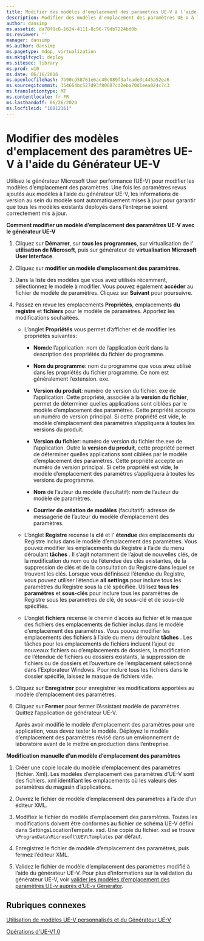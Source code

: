 ```yaml
---
title: Modifier des modèles d'emplacement des paramètres UE-V à l'aide du Générateur UE-V
description: Modifier des modèles d'emplacement des paramètres UE-V à l'aide du Générateur UE-V
author: dansimp
ms.assetid: da78f9c8-1624-4111-8c96-79db7224bd0b
ms.reviewer: ''
manager: dansimp
ms.author: dansimp
ms.pagetype: mdop, virtualization
ms.mktglfcycl: deploy
ms.sitesec: library
ms.prod: w10
ms.date: 06/16/2016
ms.openlocfilehash: 7b90cd58761e6ac40c089f3afeade3c445a52ea6
ms.sourcegitcommit: 354664bc527d93f80687cd2eba70d1eea024c7c3
ms.translationtype: MT
ms.contentlocale: fr-FR
ms.lasthandoff: 06/26/2020
ms.locfileid: "10812161"
---
```

# Modifier des modèles d'emplacement des paramètres UE-V à l'aide du Générateur UE-V


Utilisez le générateur Microsoft User performance (UE-V) pour modifier les modèles d’emplacement des paramètres. Une fois les paramètres revus ajoutés aux modèles à l’aide du générateur UE-V, les informations de version au sein du modèle sont automatiquement mises à jour pour garantir que tous les modèles existants déployés dans l’entreprise soient correctement mis à jour.

**Comment modifier un modèle d’emplacement des paramètres UE-V avec le générateur UE-V**

1.  Cliquez sur **Démarrer**, sur **tous les programmes**, sur virtualisation de l' **utilisation de Microsoft**, puis sur générateur de **virtualisation Microsoft User Interface**.

2.  Cliquez sur **modifier un modèle d’emplacement des paramètres**.

3.  Dans la liste des modèles que vous avez utilisés récemment, sélectionnez le modèle à modifier. Vous pouvez également **accéder** au fichier de modèle de paramètres. Cliquez sur **Suivant** pour poursuivre.

4.  Passez en revue les emplacements **Propriétés**, emplacements **du registre** et **fichiers** pour le modèle de paramètres. Apportez les modifications souhaitées.

    -   L’onglet **Propriétés** vous permet d’afficher et de modifier les propriétés suivantes:

        -   **Nom**de l’application: nom de l’application écrit dans la description des propriétés du fichier du programme.

        -   **Nom du programme**: nom du programme que vous avez utilisé dans les propriétés du fichier programme. Ce nom est généralement l’extension. exe.

        -   **Version du produit**: numéro de version du fichier. exe de l’application. Cette propriété, associée à la **version du fichier**, permet de déterminer quelles applications sont ciblées par le modèle d’emplacement des paramètres. Cette propriété accepte un numéro de version principal. Si cette propriété est vide, le modèle d’emplacement des paramètres s’appliquera à toutes les versions du produit.

        -   **Version du fichier**: numéro de version du fichier the.exe de l’application. Outre la **version du produit**, cette propriété permet de déterminer quelles applications sont ciblées par le modèle d’emplacement des paramètres. Cette propriété accepte un numéro de version principal. Si cette propriété est vide, le modèle d’emplacement des paramètres s’appliquera à toutes les versions du programme.

        -   **Nom** de l’auteur du modèle (facultatif): nom de l’auteur du modèle de paramètres.

        -   **Courrier de création de modèles** (facultatif): adresse de messagerie de l’auteur du modèle d’emplacement des paramètres.

    -   L’onglet **Registre** recense la **clé** et l' **étendue** des emplacements du Registre inclus dans le modèle d’emplacement des paramètres. Vous pouvez modifier les emplacements du Registre à l’aide du menu déroulant **tâches** . Il s’agit notamment de l’ajout de nouvelles clés, de la modification du nom ou de l’étendue des clés existantes, de la suppression de clés et de la consultation du Registre dans lequel se trouvent les clés. Lorsque vous définissez l’étendue du Registre, vous pouvez utiliser l’étendue **all settings** pour inclure tous les paramètres du Registre sous la clé spécifiée. Utilisez **tous les paramètres** et **sous-clés** pour inclure tous les paramètres de Registre sous les paramètres de clé, de sous-clé et de sous-clé spécifiés.

    -   L’onglet **fichiers** recense le chemin d’accès au fichier et le masque des fichiers des emplacements de fichier inclus dans le modèle d’emplacement des paramètres. Vous pouvez modifier les emplacements des fichiers à l’aide du menu déroulant **tâches** . Les tâches pour les emplacements de fichiers incluent l’ajout de nouveaux fichiers ou d’emplacements de dossiers, la modification de l’étendue de fichiers ou dossiers existants, la suppression de fichiers ou de dossiers et l’ouverture de l’emplacement sélectionné dans l’Explorateur Windows. Pour inclure tous les fichiers dans le dossier spécifié, laissez le masque de fichiers vide.

5.  Cliquez sur **Enregistrer** pour enregistrer les modifications apportées au modèle d’emplacement des paramètres.

6.  Cliquez sur **Fermer** pour fermer l’Assistant modèle de paramètres. Quittez l’application de générateur UE-V.

    Après avoir modifié le modèle d’emplacement des paramètres pour une application, vous devez tester le modèle. Déployez le modèle d’emplacement des paramètres révisé dans un environnement de laboratoire avant de le mettre en production dans l’entreprise.

**Modification manuelle d’un modèle d’emplacement des paramètres**

1.  Créer une copie locale du modèle d’emplacement des paramètres (fichier. Xml). Les modèles d’emplacement des paramètres d’UE-V sont des fichiers. xml identifiant les emplacements où les valeurs des paramètres du magasin d’applications.

2.  Ouvrez le fichier de modèle d’emplacement des paramètres à l’aide d’un éditeur XML.

3.  Modifiez le fichier de modèle d’emplacement des paramètres. Toutes les modifications doivent être conformes au fichier de schéma UE-V défini dans SettingsLocationTempate. xsd. Une copie du fichier. xsd se trouve `\ProgramData\Microsoft\UEV\Templates` par défaut.

4.  Enregistrez le fichier de modèle d’emplacement des paramètres, puis fermez l’éditeur XML.

5.  Validez le fichier de modèle d’emplacement des paramètres modifié à l’aide du générateur UE-V. Pour plus d’informations sur la validation du générateur UE-V, voir [valider les modèles d’emplacement des paramètres UE-v auprès d’UE-v Generator](validate-ue-v-settings-location-templates-with-ue-v-generator.md).

## Rubriques connexes


[Utilisation de modèles UE-V personnalisés et du Générateur UE-V](working-with-custom-ue-v-templates-and-the-ue-v-generator.md)

[Opérations d'UE-V1.0](operations-for-ue-v-10.md)

 

 





